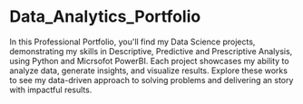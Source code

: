 # Data_Analytics_Portfolio
In this Professional Portfolio, you'll find my Data Science projects, demonstrating my skills in Descriptive, Predictive and Prescriptive Analysis, using Python and Micrsofot PowerBI. Each project showcases my ability to analyze data, generate insights, and visualize results. Explore these works to see my data-driven approach to solving problems and delivering an story with impactful results.
